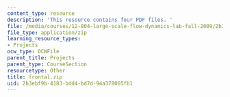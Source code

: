 ```yaml
---
content_type: resource
description: 'This resource contains four PDF files. '
file: /media/courses/12-804-large-scale-flow-dynamics-lab-fall-2009/2b3ebf9b4183bdd4bd7d94a378065fb1_frontal.zip
file_type: application/zip
learning_resource_types:
- Projects
ocw_type: OCWFile
parent_title: Projects
parent_type: CourseSection
resourcetype: Other
title: frontal.zip
uid: 2b3ebf9b-4183-bdd4-bd7d-94a378065fb1
---
```

